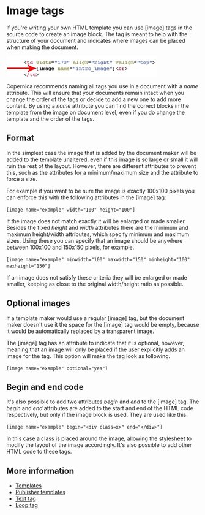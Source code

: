 # Image tags

If you're writing your own HTML template you can use [image] tags in the 
source code to create an image block. The tag is meant 
to help with the structure of your document and indicates where images 
can be placed when making the document.

![](../images/imageblocktag.png)

Copernica recommends naming all tags you use in a document with a *name* 
attribute. This will ensure that your documents remain intact when you 
change the order of the tags or decide to add a new one to add more content. 
By using a *name* attribute you can find the correct blocks in the template 
from the image on document level, even if you do change the template and 
the order of the tags.

## Format

In the simplest case the image that is added by the document maker will 
be added to the template unaltered, even if this image is so large or small it will 
ruin the rest of the layout. However, there are different attributes to prevent 
this, such as the attributes for a minimum/maximum size and the attribute 
to force a size.

For example if you want to be sure the image is exactly 100x100 pixels 
you can enforce this with the following attributes in the [image] tag:

`[image name="example" width="100" height="100"]`

If the image does not match exactly it will be enlarged or made smaller. 
Besides the fixed *height* and *width* attributes there are the 
minimum and maximum height/width attributes, which specify minimum and 
maximum sizes. Using these you can specify that an image should be 
anywhere between 100x100 and 150x150 pixels, for example.

`[image name="example" minwidth="100" maxwidth="150" minheight="100" maxheight="150"]`

If an image does not satisfy these criteria they will be enlarged or 
made smaller, keeping as close to the original width/height ratio as 
possible.

## Optional images

If a template maker would use a regular [image] tag, but the document 
maker doesn't use it the space for the [image] tag would be empty, because 
it would be automatically replaced by a transparent image.

The [image] tag has an attribute to indicate that it is optional, however, 
meaning that an image will only be placed if the user explicitly adds an 
image for the tag. This option will make the tag look as following.

`[image name="example" optional="yes"]`

## Begin and end code

It's also possible to add two attributes *begin* and *end* to the [image] 
tag. The *begin* and *end* attributes are added to the start and end of 
the HTML code respectively, but only if the image block is used. They 
are used like this:

`[image name="example" begin="<div class=x>" end="</div>"]`

In this case a class is placed around the image, allowing the stylesheet 
to modify the layout of the image accordingly. It's also possible to 
add other HTML code to these tags.

## More information

* [Templates](./templates)
* [Publisher templates](./publisher-templates)
* [Text tag](./text-tag)
* [Loop tag](./loop-tag)
